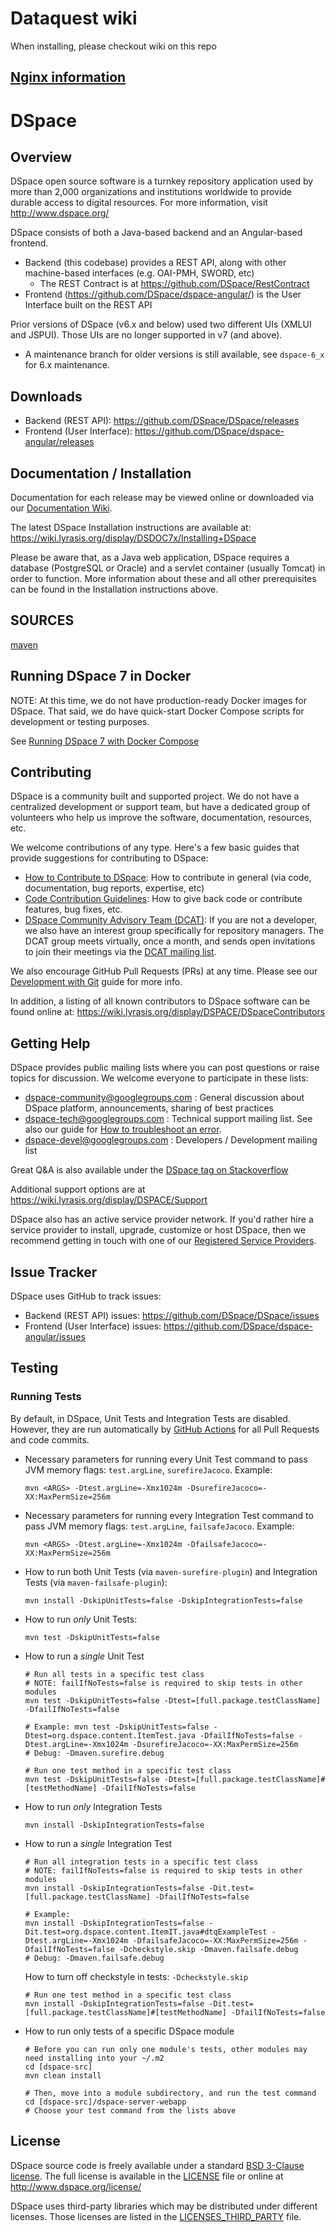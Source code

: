 
# Dataquest wiki
When installing, please checkout wiki on this repo

## [Nginx information](https://github.com/dataquest-dev/DSpace/wiki/Installation#nginx)


# DSpace
## Overview

DSpace open source software is a turnkey repository application used by more than
2,000 organizations and institutions worldwide to provide durable access to digital resources.
For more information, visit http://www.dspace.org/

DSpace consists of both a Java-based backend and an Angular-based frontend.

* Backend (this codebase) provides a REST API, along with other machine-based interfaces (e.g. OAI-PMH, SWORD, etc)
    * The REST Contract is at https://github.com/DSpace/RestContract
* Frontend (https://github.com/DSpace/dspace-angular/) is the User Interface built on the REST API

Prior versions of DSpace (v6.x and below) used two different UIs (XMLUI and JSPUI). Those UIs are no longer supported in v7 (and above).
* A maintenance branch for older versions is still available, see `dspace-6_x` for 6.x maintenance.

## Downloads

* Backend (REST API): https://github.com/DSpace/DSpace/releases
* Frontend (User Interface): https://github.com/DSpace/dspace-angular/releases

## Documentation / Installation

Documentation for each release may be viewed online or downloaded via our [Documentation Wiki](https://wiki.lyrasis.org/display/DSDOC/).

The latest DSpace Installation instructions are available at:
https://wiki.lyrasis.org/display/DSDOC7x/Installing+DSpace

Please be aware that, as a Java web application, DSpace requires a database (PostgreSQL or Oracle)
and a servlet container (usually Tomcat) in order to function.
More information about these and all other prerequisites can be found in the Installation instructions above.

## SOURCES 

[maven](https://archive.apache.org/dist/maven/maven-3/3.8.3/binaries/apache-maven-3.8.3-bin.zip)

## Running DSpace 7 in Docker

NOTE: At this time, we do not have production-ready Docker images for DSpace.
That said, we do have quick-start Docker Compose scripts for development or testing purposes.

See [Running DSpace 7 with Docker Compose](dspace/src/main/docker-compose/README.md)

## Contributing

DSpace is a community built and supported project. We do not have a centralized development or support team,
but have a dedicated group of volunteers who help us improve the software, documentation, resources, etc.

We welcome contributions of any type. Here's a few basic guides that provide suggestions for contributing to DSpace:
* [How to Contribute to DSpace](https://wiki.lyrasis.org/display/DSPACE/How+to+Contribute+to+DSpace): How to contribute in general (via code, documentation, bug reports, expertise, etc)
* [Code Contribution Guidelines](https://wiki.lyrasis.org/display/DSPACE/Code+Contribution+Guidelines): How to give back code or contribute features, bug fixes, etc.
* [DSpace Community Advisory Team (DCAT)](https://wiki.lyrasis.org/display/cmtygp/DSpace+Community+Advisory+Team): If you are not a developer, we also have an interest group specifically for repository managers. The DCAT group meets virtually, once a month, and sends open invitations to join their meetings via the [DCAT mailing list](https://groups.google.com/d/forum/DSpaceCommunityAdvisoryTeam).

We also encourage GitHub Pull Requests (PRs) at any time. Please see our [Development with Git](https://wiki.lyrasis.org/display/DSPACE/Development+with+Git) guide for more info.

In addition, a listing of all known contributors to DSpace software can be
found online at: https://wiki.lyrasis.org/display/DSPACE/DSpaceContributors

## Getting Help

DSpace provides public mailing lists where you can post questions or raise topics for discussion.
We welcome everyone to participate in these lists:

* [dspace-community@googlegroups.com](https://groups.google.com/d/forum/dspace-community) : General discussion about DSpace platform, announcements, sharing of best practices
* [dspace-tech@googlegroups.com](https://groups.google.com/d/forum/dspace-tech) : Technical support mailing list. See also our guide for [How to troubleshoot an error](https://wiki.lyrasis.org/display/DSPACE/Troubleshoot+an+error).
* [dspace-devel@googlegroups.com](https://groups.google.com/d/forum/dspace-devel) : Developers / Development mailing list

Great Q&A is also available under the [DSpace tag on Stackoverflow](http://stackoverflow.com/questions/tagged/dspace)

Additional support options are at https://wiki.lyrasis.org/display/DSPACE/Support

DSpace also has an active service provider network. If you'd rather hire a service provider to
install, upgrade, customize or host DSpace, then we recommend getting in touch with one of our
[Registered Service Providers](http://www.dspace.org/service-providers).

## Issue Tracker

DSpace uses GitHub to track issues:
* Backend (REST API) issues: https://github.com/DSpace/DSpace/issues
* Frontend (User Interface) issues: https://github.com/DSpace/dspace-angular/issues

## Testing

### Running Tests

By default, in DSpace, Unit Tests and Integration Tests are disabled. However, they are
run automatically by [GitHub Actions](https://github.com/DSpace/DSpace/actions?query=workflow%3ABuild) for all Pull Requests and code commits.

* Necessary parameters for running every Unit Test command to pass JVM memory flags: `test.argLine`, `surefireJacoco`. Example:
  ```
  mvn <ARGS> -Dtest.argLine=-Xmx1024m -DsurefireJacoco=-XX:MaxPermSize=256m
  ```
* Necessary parameters for running every Integration Test command to pass JVM memory flags: `test.argLine`, `failsafeJacoco`. Example:
  ```
  mvn <ARGS> -Dtest.argLine=-Xmx1024m -DfailsafeJacoco=-XX:MaxPermSize=256m
  ```
* How to run both Unit Tests (via `maven-surefire-plugin`) and Integration Tests (via `maven-failsafe-plugin`):
  ```
  mvn install -DskipUnitTests=false -DskipIntegrationTests=false
  ```
* How to run _only_ Unit Tests:
  ```
  mvn test -DskipUnitTests=false
  ```
* How to run a *single* Unit Test
  ```
  # Run all tests in a specific test class
  # NOTE: failIfNoTests=false is required to skip tests in other modules
  mvn test -DskipUnitTests=false -Dtest=[full.package.testClassName] -DfailIfNoTests=false
  
  # Example: mvn test -DskipUnitTests=false -Dtest=org.dspace.content.ItemTest.java -DfailIfNoTests=false -Dtest.argLine=-Xmx1024m -DsurefireJacoco=-XX:MaxPermSize=256m
  # Debug: -Dmaven.surefire.debug

  # Run one test method in a specific test class
  mvn test -DskipUnitTests=false -Dtest=[full.package.testClassName]#[testMethodName] -DfailIfNoTests=false
  ```
* How to run _only_ Integration Tests
  ```
  mvn install -DskipIntegrationTests=false
  ```
* How to run a *single* Integration Test
  ```
  # Run all integration tests in a specific test class
  # NOTE: failIfNoTests=false is required to skip tests in other modules
  mvn install -DskipIntegrationTests=false -Dit.test=[full.package.testClassName] -DfailIfNoTests=false
  
  # Example:
  mvn install -DskipIntegrationTests=false -Dit.test=org.dspace.content.ItemIT.java#dtqExampleTest -Dtest.argLine=-Xmx1024m -DfailsafeJacoco=-XX:MaxPermSize=256m -DfailIfNoTests=false -Dcheckstyle.skip -Dmaven.failsafe.debug
  # Debug: -Dmaven.failsafe.debug

  ```
  How to turn off checkstyle in tests: `-Dcheckstyle.skip`
  ```
  # Run one test method in a specific test class
  mvn install -DskipIntegrationTests=false -Dit.test=[full.package.testClassName]#[testMethodName] -DfailIfNoTests=false
  ```
* How to run only tests of a specific DSpace module
  ```
  # Before you can run only one module's tests, other modules may need installing into your ~/.m2
  cd [dspace-src]
  mvn clean install

  # Then, move into a module subdirectory, and run the test command
  cd [dspace-src]/dspace-server-webapp
  # Choose your test command from the lists above
  ```

## License

DSpace source code is freely available under a standard [BSD 3-Clause license](https://opensource.org/licenses/BSD-3-Clause).
The full license is available in the [LICENSE](LICENSE) file or online at http://www.dspace.org/license/

DSpace uses third-party libraries which may be distributed under different licenses. Those licenses are listed
in the [LICENSES_THIRD_PARTY](LICENSES_THIRD_PARTY) file.
